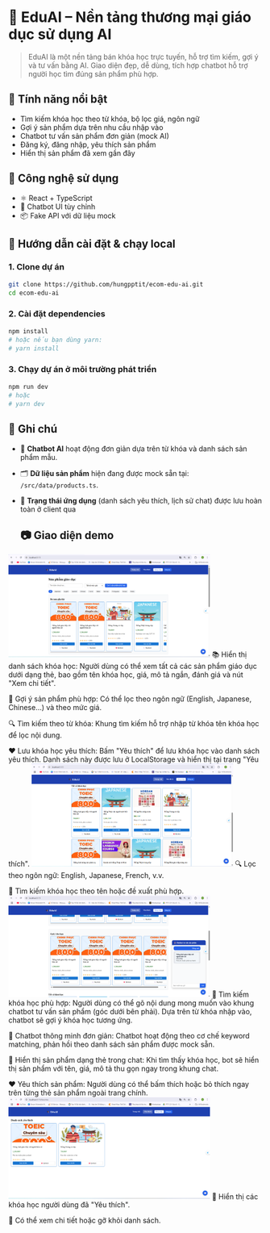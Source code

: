 # 🧠 EduAI – Nền tảng thương mại giáo dục sử dụng AI

> EduAI là một nền tảng bán khóa học trực tuyến, hỗ trợ tìm kiếm, gợi ý và tư vấn bằng AI. Giao diện đẹp, dễ dùng, tích hợp chatbot hỗ trợ người học tìm đúng sản phẩm phù hợp.

## 🚀 Tính năng nổi bật

- Tìm kiếm khóa học theo từ khóa, bộ lọc giá, ngôn ngữ
- Gợi ý sản phẩm dựa trên nhu cầu nhập vào
- Chatbot tư vấn sản phẩm đơn giản (mock AI)
- Đăng ký, đăng nhập, yêu thích sản phẩm
- Hiển thị sản phẩm đã xem gần đây

## 🧩 Công nghệ sử dụng

- ⚛️ React + TypeScript
- 💬 Chatbot UI tùy chỉnh
- 📦 Fake API với dữ liệu mock

## 🧪 Hướng dẫn cài đặt & chạy local

### 1. Clone dự án

```bash
git clone https://github.com/hungpptit/ecom-edu-ai.git
cd ecom-edu-ai
```  

### 2. Cài đặt dependencies

```bash
npm install
# hoặc nếu bạn dùng yarn:
# yarn install
```

### 3. Chạy dự án ở môi trường phát triển
```bash
npm run dev
# hoặc
# yarn dev
```
## 📌 Ghi chú

- 🤖 **Chatbot AI** hoạt động đơn giản dựa trên từ khóa và danh sách sản phẩm mẫu.
- 🗂️ **Dữ liệu sản phẩm** hiện đang được mock sẵn tại: `/src/data/products.ts`.
- 💾 **Trạng thái ứng dụng** (danh sách yêu thích, lịch sử chat) được lưu hoàn toàn ở client qua

  ## 📷 Giao diện demo

<img src="./demo/anh1.png" alt="Chat demo" width="400"/> 
📚 Hiển thị danh sách khóa học: Người dùng có thể xem tất cả các sản phẩm giáo dục dưới dạng thẻ, bao gồm tên khóa học, giá, mô tả ngắn, đánh giá và nút "Xem chi tiết".

🧠 Gợi ý sản phẩm phù hợp: Có thể lọc theo ngôn ngữ (English, Japanese, Chinese...) và theo mức giá.

🔍 Tìm kiếm theo từ khóa: Khung tìm kiếm hỗ trợ nhập từ khóa tên khóa học để lọc nội dung.

❤️ Lưu khóa học yêu thích: Bấm "Yêu thích" để lưu khóa học vào danh sách yêu thích. Danh sách này được lưu ở LocalStorage và hiển thị tại trang "Yêu thích".
<img src="./demo/anh2.png" alt="Home preview all" width="400"/>
🔍 Lọc theo ngôn ngữ: English, Japanese, French, v.v.

🔎 Tìm kiếm khóa học theo tên hoặc đề xuất phù hợp.
<img src="./demo/anh3.png" alt="Home preview recommend" width="400"/>
🔎 Tìm kiếm khóa học phù hợp: Người dùng có thể gõ nội dung mong muốn vào khung chatbot tư vấn sản phẩm (góc dưới bên phải). Dựa trên từ khóa nhập vào, chatbot sẽ gợi ý khóa học tương ứng.

🤖 Chatbot thông minh đơn giản: Chatbot hoạt động theo cơ chế keyword matching, phản hồi theo danh sách sản phẩm được mock sẵn.

🧾 Hiển thị sản phẩm dạng thẻ trong chat: Khi tìm thấy khóa học, bot sẽ hiển thị sản phẩm với tên, giá, mô tả thu gọn ngay trong khung chat.

❤️ Yêu thích sản phẩm: Người dùng có thể bấm thích hoặc bỏ thích ngay trên từng thẻ sản phẩm ngoài trang chính.
<img src="./demo/anh4.png" alt="Home preview favorite" width="400"/>
💖 Hiển thị các khóa học người dùng đã "Yêu thích".

🔁 Có thể xem chi tiết hoặc gỡ khỏi danh sách.



